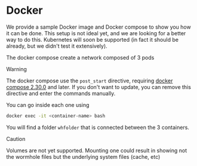 # Docker
We provide a sample Docker image and Docker compose to show you how it can be done. This setup is not ideal yet, and we are looking for a better way to do this. Kubernetes will soon be supported (in fact it should be already, but we didn't test it extensively).

The docker compose create a network composed of 3 pods

> [!WARNING]
> The docker compose use the `post_start` directive, requiring [docker compose 2.30.0](https://docs.docker.com/compose/how-tos/lifecycle/) and later.
> If you don't want to update, you can remove this directive and enter the commands manually.

You can go inside each one using
```sh
docker exec -it <container-name> bash
```
You will find a folder `whfolder` that is connected between the 3 containers.

> [!CAUTION]
> Volumes are not yet supported. Mounting one could result in showing not the wormhole files but the underlying system files (cache, etc)